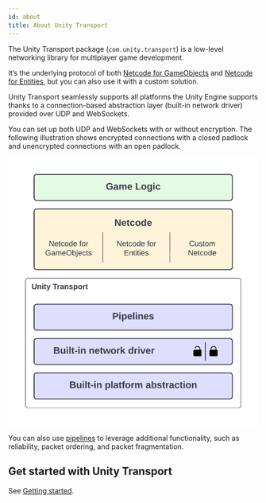 ```yaml
---
id: about
title: About Unity Transport
---
```


The Unity Transport package (`com.unity.transport`) is a low-level networking library for multiplayer game development.

It’s the underlying protocol of both [Netcode for GameObjects](../../docs/about.md) and [Netcode for Entities](https://docs.unity3d.com/Packages/com.unity.netcode@latest), but you can also use it with a custom solution.

Unity Transport seamlessly supports all platforms the Unity Engine supports thanks to a connection-based abstraction layer (built-in network driver) provided over UDP and WebSockets.

You can set up both UDP and WebSockets with or without encryption. The following illustration shows encrypted connections with a closed padlock and unencrypted connections with an open padlock.

![Block diagram](../static/img/transport/layercake-2.png)

You can also use [pipelines](pipelines-usage.md) to leverage additional functionality, such as reliability, packet ordering, and packet fragmentation.

## Get started with Unity Transport

See [Getting started](getting-started.md).
